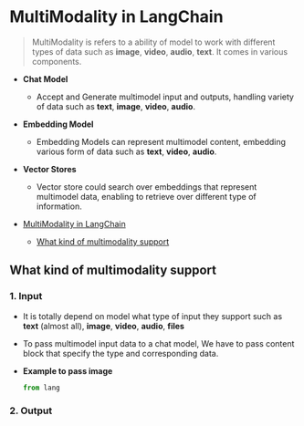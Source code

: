 # MultiModality in LangChain

> MultiModality is refers to a ability of model to work with different types of data such as **image**, **video**, **audio**, **text**. It comes in various components.

- **Chat Model**
  - Accept and Generate multimodel input and outputs, handling variety of data such as **text**, **image**, **video**, **audio**.
- **Embedding Model**
  - Embedding Models can represent multimodel content, embedding various form of data such as **text**, **video**, **audio**.
- **Vector Stores**
  - Vector store could search over embeddings that represent multimodel data, enabling to retrieve over different type of information.

- [MultiModality in LangChain](#multimodality-in-langchain)
  - [What kind of multimodality support](#what-kind-of-multimodality-support)

## What kind of multimodality support

### 1. Input

- It is totally depend on model what type of input they support such as **text** (almost all), **image**, **video**, **audio**, **files**

- To pass multimodel input data to a chat model, We have to pass content block that specify the type and corresponding data.

- **Example to pass image**

  ```py
  from lang
  ```

### 2. Output
